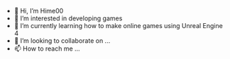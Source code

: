 - 👋 Hi, I’m Hime00
- 👀 I’m interested in developing games
- 🌱 I’m currently learning how to make online games using Unreal Engine 4 
- 💞️ I’m looking to collaborate on ...
- 📫 How to reach me ...

<!---
Hime00/Hime00 is a ✨ special ✨ repository because its `README.md` (this file) appears on your GitHub profile.
You can click the Preview link to take a look at your changes.
--->
